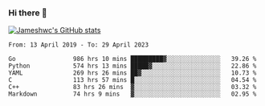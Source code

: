 ### Hi there 👋

[![Jameshwc's GitHub stats](https://github-readme-stats.vercel.app/api?username=jameshwc)](https://github.com/anuraghazra/github-readme-stats)

<!--START_SECTION:waka-->

```text
From: 13 April 2019 - To: 29 April 2023

Go                986 hrs 10 mins █████████▓░░░░░░░░░░░░░░░   39.26 %
Python            574 hrs 13 mins █████▓░░░░░░░░░░░░░░░░░░░   22.86 %
YAML              269 hrs 26 mins ██▓░░░░░░░░░░░░░░░░░░░░░░   10.73 %
C                 113 hrs 57 mins █░░░░░░░░░░░░░░░░░░░░░░░░   04.54 %
C++               83 hrs 26 mins  ▓░░░░░░░░░░░░░░░░░░░░░░░░   03.32 %
Markdown          74 hrs 9 mins   ▓░░░░░░░░░░░░░░░░░░░░░░░░   02.95 %
```

<!--END_SECTION:waka-->